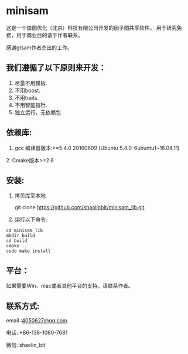 # minisam

这是一个由图优化（北京）科技有限公司开发的因子图共享软件。
用于研究免费，用于商业目的请于作者联系。


感谢gtsam作者杰出的工作。

## 我们遵循了以下原则来开发：

1. 尽量不用模板.
2. 不用boost.
3. 不用traits.
4. 不用智能指针.
5. 独立运行，无依赖包

## 依赖库:

1. gcc 编译器版本:>=5.4.0 20160609 (Ubuntu 5.4.0-6ubuntu1~16.04.11)

​2. Cmake版本>=2.6


## 安装:

1. 拷贝库至本地.

   git clone https://github.com/shaolinbit/minisam_lib.git

2. 运行以下命令: 

  ```
  cd minisam_lib
  mkdir build
  cd build
  cmake ..
  sudo make install
  ```

  

## 平台：

如果需要Win、mac或者其他平台的支持，请联系作者。

## 联系方式:

email :4050627@qq.com.

电话: +86-138-1060-7681

微信: shaolin_bit
